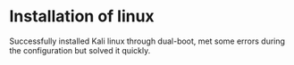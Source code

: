 # Installation of linux

Successfully installed Kali linux through dual-boot, met some errors during the configuration but solved it quickly.

